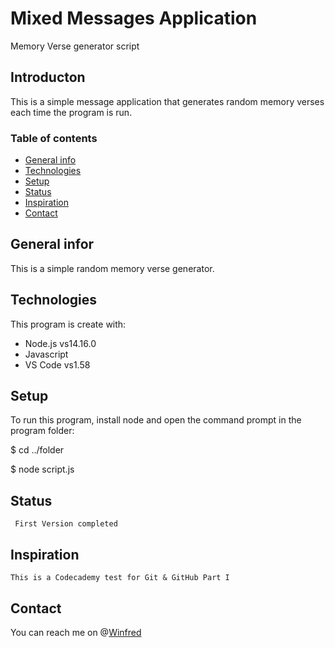 # Mixed Messages Application

Memory Verse generator script

## Introducton

This is a simple message application that generates random memory verses each time the program is run.

### Table of contents

  * [General info](#general-infor)
  * [Technologies](#technologies)
  * [Setup](#setup)
  * [Status](#status)
  * [Inspiration](#inspiration)
  * [Contact](#contact)

## General infor
   
   This is a simple random memory verse generator.

## Technologies

   This program is create with:
   * Node.js vs14.16.0
   * Javascript 
   * VS Code vs1.58

## Setup

To run this program, install node and open the command prompt in the program folder:
 
 $ cd ../folder

 $ node script.js

 ## Status
     First Version completed 

## Inspiration
    This is a Codecademy test for Git & GitHub Part I

## Contact
 
  You can reach me on @[Winfred](https://www.linkedin.com/in/winfred-tornu-4a616072?lipi=urn%3Ali%3Apage%3Ad_flagship3_profile_view_base_contact_details%3B163Z3c%2FSRfi355%2BZK5Rf%2Bg%3D%3D) 







